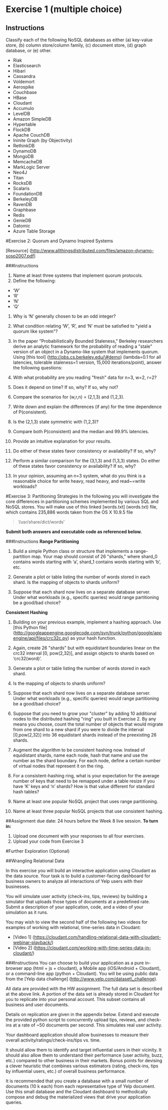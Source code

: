 Exercise 1 (multiple choice)
============================

Instructions
------------

Classify each of the following NoSQL databases as either (a) key-value store,
(b) column store/column family, (c) document store, (d) graph database, or (e)
other.

* Riak  
* Elasticsearch  
* Hibari  
* Cassandra  
* Voldemort  
* Aerospike  
* Couchbase  
* HBase  
* Cloudant  
* Accumulo  
* LevelDB  
* Amazon SimpleDB  
* Hypertable  
* FlockDB  
* Apache CouchDB  
* Ininite Graph (by Objectivity)  
* RethinkDB  
* DynamoDB  
* MongoDB  
* MemcacheDB  
* MarkLogic Server  
* Neo4J  
* Titan  
* RocksDB  
* Scalaris  
* FoundationDB  
* BerkeleyDB  
* RavenDB  
* Graphbase  
* Redis  
* GenieDB  
* Datomic  
* Azure Table Storage  

#Exercise 2: Quorum and Dynamo Inspired Systems

[Resource] (http://www.allthingsdistributed.com/files/amazon-dynamo-sosp2007.pdf)

###Instructions 
1. Name at least three systems that implement quorum protocols. 
1. Define the following: 
  * ‘W’ 
  * ‘R’ 
  * ‘N’ 
  * ‘Q’ 
1. Why is ‘N’ generally chosen to be an odd
integer? 
1. What condition relating ‘W’, ‘R’, and ‘N’ must be satisfied to "yield a quorum like system"? 
1. In the paper "Probabilistically Bounded Staleness,"
Berkeley researchers derive an analytic framework for the probability of reading a "stale" version of an object in a Dynamo-like system that implements quorum.
Using [this tool] (http://pbs.cs.berkeley.edu/\#demo) (lambda=0.1 for all latencies, tolerable staleness=1 version, 15,000 iterations/point), answer the following questions: 

  1. With what probability are you reading "fresh" data for n=3, w=2, r=2? 
  1. Does it depend on time? If so, why? If so, why not? 
  1. Compare the scenarios for (w,r,n) = (2,1,3) and (1,2,3). 
  1. Write down and explain the differences (if any) for the time dependence of P(consistent). 
  1. Is the (2,1,3) state symmetric with (1,2,3)? 
  1. Compare both P(consistent) and the median and 99.9% latencies. 
  1. Provide an intuitive explanation for your results. 
  1. Do either of these states favor consistency or availability? If so, why? 
  1. Perform a similar comparison for the (3,1,3) and (1,3,3) states. Do either of these states favor consistency or availability? If so, why? 
  1. In your opinion, assuming an n=3
system, what do you think is a reasonable choice for write heavy, read heavy, and read\~=write workloads? 

#Exercise 3: Partitioning Strategies 
In the following you will investigate the core differences in partitioning schemes implemented by
various SQL and NoSQL stores. You will make use of this linked [words.txt] (words.txt) file, which contains 235,886 words taken from the OS X 10.9.5 file 
>‘/usr/share/dict/words’ 

**Submit both answers and executable code as referenced
below.**


###Instructions 
**Range Partitioning**  

1. Build a simple Python class or structure that implements a range-partition map. Your map should consist of 26 "shards," where shard\_0 contains words starting with ‘a’, shard\_1 contains words
starting with ‘b’, etc. 

1. Generate a plot or table listing the number of words
stored in each shard. Is the mapping of objects to shards uniform? 

1. Suppose that each shard now lives on a separate database server. Under what workloads (e.g.,
specific queries) would range partitioning be a good/bad choice? 

**Consistent Hashing** 

1. Building on your previous example, implement a hashing approach. Use [this Python file] (http://googleappengine.googlecode.com/svn/trunk/python/google/appengine/api/files/crc32c.py)
as your hash function. 

1. Again, create 26 "shards" but with equidistant boundaries linear on the crc32 interval [0, pow(2,32)], and assign objects to shards based on ‘crc32(word)’. 

1. Generate a plot or table listing the number of words stored in each shard. 

1. Is the mapping of objects to shards uniform? 

1. Suppose that each shard now lives on a separate database server. Under what workloads (e.g., specific queries) would range partitioning be a good/bad choice? 

1. Suppose that you need to grow your "cluster" by adding 10 additional nodes to the distributed hashing "ring" you built in Exercise 2. By any means you choose, count the total number of objects that would migrate from one shard to a new shard if you were to divide the interval [0,pow(2,32)] into 36 equidistant shards instead of the preexisting 26 shards. 
2. Augment the algorithm to be consistent hashing now.  Instead of equidistant shards, name each node, hash that name and use the number as the shard boundary.  For each node, define a certain number of virtual nodes that represent it on the ring.

1. For a consistent-hashing ring, what is your expectation for the average number of keys that need to be remapped under a table resize if you have ‘K’ keys and ‘n’ shards? How is that value different for standard hash tables? 

1. Name at least one popular NoSQL project that uses range partitioning. 

1. Name at least three popular NoSQL projects that use consistent hashing. 

##Assignment due date: 24 hours before the Week 8 live session. 
**To turn in:** 
 
1. Upload one document with your responses to all four exercises.  
1. Upload your code from Exercise 3

#Further Exploration (Optional)

##Wrangling Relational Data 

In this exercise you will build an interactive application using Cloudant as the data source. Your task is to build a customer-facing dashboard for
business owners to analyze all interactions of Yelp users with their businesses. 

You will simulate user activity (check-ins, tips, reviews) by building a simulator that uploads those types of documents at a predefined rate. Submit a
description of your application, code, and a video of your simulation as it runs. 

You may wish to view the second half of the following two videos for
examples of working with relational, time-series data in Cloudant:

* [Video 1] (https://cloudant.com/handling-relational-data-with-cloudant-webinar-playback/)
* [Video 2] (https://cloudant.com/working-with-time-series-data-in-cloudant/)

###Instructions 
You can choose to build your application as a pure in-browser app (html + js + cloudant), a Mobile app (iOS/Android + Cloudant), or a command-line app (python + Cloudant). You will be using public data from the [Yelp data challenge] (http://www.yelp.com/dataset\_challenge). 

All data are provided with the HW assignment. The full data set is described at the above link. A portion of the data set is already stored in Cloudant for you to replicate into your personal account. This subset contains all business and user documents. 

Details on replication are given in the appendix below. Extend and execute the provided python script to concurrently upload tips, reviews, and check-ins at a rate of \~50 documents per second. This simulates real user activity. 

Your dashboard application should allow businesses to measure their overall activity/ratings/check-ins/tips vs. time. 

It should allow them to identify and target influential users in their vicinity. It should also allow them to understand their performance (user activity, buzz, etc.) compared to other business in their markets. Bonus points for devising a clever heuristic that
combines various estimators (rating, check-ins, tips by influential users, etc.) of overall business performance. 

It is recommended that you create a database
with a small number of documents (10 k each) from each representative type of Yelp document. Use this small database and the Cloudant dashboard to methodically compose and debug the materialized views that drive your application queries.
